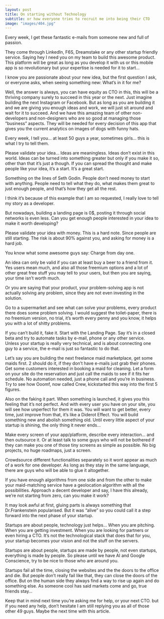 ```yaml
---
layout: post
title: On starting without Technology
subtitle: or how everyone tries to recruit me into being their CTO
image: "images/404.jpg"
---
```


Every week, I get these fantastic e-mails from someone new and full of passion.

They come through LinkedIn, F6S, Dreamstake or any other startup friendly service. Saying hey I need you on my team to build this awesome product. This platform will be great as long as you develop it with us or this mobile app is so revolutionary but your expertise is needed for it to start…

I know you are passionate about your new idea, but the first question I ask, or everyone asks, when seeing something new: What’s in it for me?

Well, the answer is always, you can have equity as CTO in this, this will be a thriving company surely to succeed in this year or the next. Just imagine building the next Instagram or Facebook. But as long as you are building it and we are giving you enough ideas and work, we will just sit around and wait for it to succeed. And we have this amazing team of other non-developers and non-designers who are so good at managing those “business” aspects. They will be needed for every decision of this app that gives you the current analytics on images of dogs with funny hats.

Every week, I tell you… at least 50 guys a year, sometimes girls… this is what I try to tell them.

Please validate your idea…
Ideas are meaningless. Ideas don’t exist in this world. Ideas can be turned into something greater but only if you make it so, other than that it’s just a though. If you can spread the thought and make people like your idea, it’s a start. It’s a great start.

Something on the lines of Seth Godin. People don’t need money to start with anything. People need to tell what they do, what makes them great to just enough people, and that’s how they get all the rest.

I think it’s because of this example that I am so requested, I really love to tell my story as a developer.

But nowadays, building a landing page is 0$, posting it through social networks is even less. Can you get enough people interested in your idea to make it worth developing?

Please validate your idea with money.
This is a hard note. Since people are still starting. The risk is about 90% against you, and asking for money is a hard job.

You know what some awesome guys say: Charge from day one.

An idea can only be valid if you can at least buy a beer to a friend from it. Yes users mean much, and also all those freemium options and a lot of other great free stuff you may tell to your users, but then you are saying, your time isn’t worth much.

Or you are saying that your product, your problem-solving app is not actually solving any problem, since they are not even investing in the solution.

Go to a supermarket and see what can solve your problems, every product there does some problem solving. I would suggest the toilet-paper, there is no freemium version, no trial, it’s worth every penny and you know, it helps you with a lot of shitty problems.

If you can’t build it, fake it.
Start with the Landing Page. Say it’s in a closed beta and try to automate tasks by e-mail, phone or any other service. Unless your startup is really very technical, and is about connecting one guy to a service, the e-mail is just so fantastic to do that.

Let’s say you are building the next freelance maid marketplace, get some maids first. 2 should do it, if they don’t have e-mails just grab their phones. Get some customers interested in booking a maid for cleaning. Let a form on your site do the reservation and just call the maids to see if it fits her schedule. No automation needed, just a phone call and you’re in business. Try to see how Ooomf, now called Crew, kickstarted this way into the first 5 figures.

Also on the faking it part. When something is launched, it gives you this feeling that it’s not perfect. And with every user you have on your site, you will see how unperfect for them it was. You will want to get better, every time, just improve from that, it’s like a Diderot Effect. You will build something new and abolish something old. Until every little aspect of your startup is shining, the only thing it never ends…

Make every screen of your app/platform, describe every interaction… and then outsource it.
Or at least talk to some guys who will not be bothered if they can make you one of those tiny screens as simple as possible. No big projects, no huge roadmaps, just a screen.

Crowdsource different functionalities separately so it wont appear as much of a work for one developer. As long as they stay in the same language, there are guys who will be able to glue it altogether.

If you have enough algorithms from one side and from the other to make your maid-matching service have a geolocation algorithm with all the possibilities. Approach a decent developer and say, I have this already, we’re not starting from zero, can you make it work?

It may look awful at first, gluing parts is always something that Dr.Frankenstein popularised. But it was “alive” so you could call it a step forward into the next phase of your startup.

Startups are about people, technology just helps…
When you are pitching. When you are getting investment. When you are looking for partners or even hiring a CTO. It’s not the technological stack that does that for you, your startup becomes your vision and not the stuff on the servers.

Startups are about people, startups are made by people, not even startups, everything is made by people. So please until we have AI and Google Conscience, try to be nice to those who are around you.

Startups fail all the time, closing the websites and the the doors to the office and die. But people don’t really fail like that, they can close the doors of the office. But on the human side they always find a way to rise up again and do something else. As someone cool has said markets come and go, true friends stay…

Keep that in mind next time you’re asking me for help, or your next CTO. but if you need any help, don’t hesitate I am still replying you as all of those other 49 guys. Maybe the next time with this article.